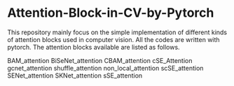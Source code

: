# Attention-Block-in-CV-by-Pytorch
This repository mainly focus on the simple implementation of different kinds of attention blocks used in computer vision. All the codes are written with pytorch.
The attention blocks available are listed as follows.

BAM_attention
BiSeNet_attention
CBAM_attention
cSE_Attention
gcnet_attention
shuffle_attention
non_local_attention
scSE_attention
SENet_attention
SKNet_attention
sSE_attention
